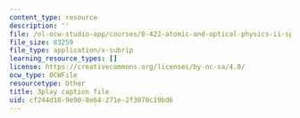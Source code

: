 ```yaml
---
content_type: resource
description: ''
file: /ol-ocw-studio-app/courses/8-422-atomic-and-optical-physics-ii-spring-2013/cf244d109e908e64271e2f3070c19bd6_O_zjGYvP4Ps.srt
file_size: 83259
file_type: application/x-subrip
learning_resource_types: []
license: https://creativecommons.org/licenses/by-nc-sa/4.0/
ocw_type: OCWFile
resourcetype: Other
title: 3play caption file
uid: cf244d10-9e90-8e64-271e-2f3070c19bd6
---
```

